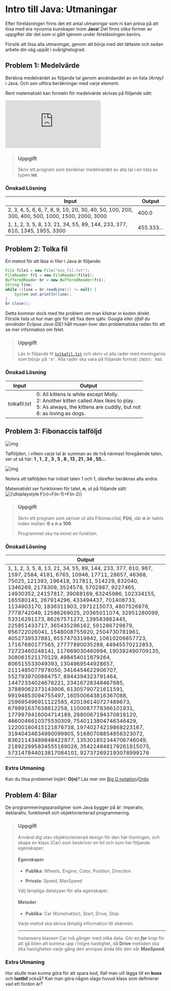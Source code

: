 # Intro till Java: Utmaningar

Efter föreläsningen finns det ett antal utmaningar som ni kan pröva på att lösa med era nyvunna kunskaper inom **Java**! Det finns olika former av uppgifter där det som vi gått igenom under föreläsningen berörs.

Försök att lösa alla utmaningar, genom att börja med det lättaste och sedan arbete din väg uppåt i svårighetsgrad.

## Problem 1: Medelvärde

Beräkna medelvärdet av följande tal genom användandet av en lista *(Array)* i Java. Och sen utföra beräkningar med varje element.

Rent matematiskt kan formeln för medelvärde skrivas på följande sätt:

![img](https://latex.codecogs.com/png.latex?%5Cdpi%7B150%7D%20%5Clarge%20M%28x%29%3D%5Cfrac%7Bx_1&plus;x_2&plus;x_3&plus;...&plus;x_n%7D%7Bn%7D)

> ### Uppgift
> Skriv ett program som beräknar medelvärdet av alla tal i en lista av typen **int**.

### Önskad Lösning

| Input                                                        | Output     |
| ------------------------------------------------------------ | ---------- |
| 2, 3, 4, 5, 6, 6, 7, 8, 9, 10, 20, 30, 40, 50, 100, 200, 300, 400, 500, 1000, 1500, 2000, 3000 | 400.0      |
| 1, 1, 2, 3, 5, 8, 13, 21, 34, 55, 89, 144, 233, 377, 610, 1345, 1955, 3300 | 455.333... |



## Problem 2: Tolka fil

En metod för att läsa in filer i Java är följande:

```Java
File file1 = new File("min_fil.txt");
FileReader fr1 = new FileReader(file1);
BufferedReader br = new BufferedReader(fr1);
String line;
while ((line = br.readLine()) != null) {
    System.out.println(line);
}
br.close();
```

Detta kommer dock med lite problem om man klistrar in koden direkt. Försök lista ut hur man gör för att fixa dem själv. Googla eller *(ifall du använder Eclipse Java IDE)* håll musen över den problematiska raden för att se mer information om felet.

>  ### Uppgift
>
>  Läs in följande fil [`tolkafil.txt`](/filer/tolkafil.txt) och skriv ut alla rader med meningarna som börjar på `"A"`. Alla rader ska vara på följande format: `INDEX: RAD`.

### Önskad Lösning

| Input        | Output                                                       |
| ------------ | ------------------------------------------------------------ |
| tolkafil.txt | 0: All kittens is white except Molly.<br/>2: Another kitten called Alex likes to play.<br/>5: As always, the kittens are cuddly, but not<br />6: as loving as dogs. |



## Problem 3: Fibonaccis talföljd

![img](http://www.webbmatte.se/bilder/3_1_3_sop.jpg)

Talföljden, i vilken varje tal är summan av de två närmast föregående talen, ser ut så här:
**1 , 1 , 2 , 3 , 5 , 8 , 13 , 21 , 34 , 55…**

![img](http://www.webbmatte.se/bilder/3_1_1_sop.jpg)

Notera att talföljden har initialt talen 1 och 1, därefter beräknas alla andra.

Matematiskt ser funktionen för talet, ***n***, ut på följande sätt: ![{\displaystyle F(n)=F(n-1)+F(n-2)}](https://wikimedia.org/api/rest_v1/media/math/render/svg/e276f07879eeeec58ad2c214c5712b54889bcc66)

> ### Uppgift
>
> Skriv ett program som skriver ut alla Fibonaccital, **F(*n*)**, där ***n*** är talets index mellan: **0 ≤ *n* ≤ 100**.
>
> Programmet ska ha minst en funktion.

### Önskad Lösning

| Output                                                       |
| ------------------------------------------------------------ |
| 1, 1, 2, 3, 5, 8, 13, 21, 34, 55, 89, 144, 233, 377, 610, 987, 1597, 2584, 4181, 6765, 10946, 17711, 28657, 46368, 75025, 121393, 196418, 317811, 514229, 832040, 1346269, 2178309, 3524578, 5702887, 9227465, 14930352, 24157817, 39088169, 63245986, 102334155, 165580141, 267914296, 433494437, 701408733, 1134903170, 1836311903, 2971215073, 4807526976, 7778742049, 12586269025, 20365011074, 32951280099, 53316291173, 86267571272, 139583862445, 225851433717, 365435296162, 591286729879, 956722026041, 1548008755920, 2504730781961, 4052739537881, 6557470319842, 10610209857723, 17167680177565, 27777890035288, 44945570212853, 72723460248141, 117669030460994, 190392490709135, 308061521170129, 498454011879264, 806515533049393, 1304969544928657, 2111485077978050, 3416454622906707, 5527939700884757, 8944394323791464, 14472334024676221, 23416728348467685, 37889062373143906, 61305790721611591, 99194853094755497, 160500643816367088, 259695496911122585, 420196140727489673, 679891637638612258, 1100087778366101931, 1779979416004714189, 2880067194370816120, 4660046610375530309, 7540113804746346429, 12200160415121876738, 19740274219868223167, 31940434634990099905, 51680708854858323072, 83621143489848422977, 135301852344706746049, 218922995834555169026, 354224848179261915075, 573147844013817084101, 927372692193078999176 |

### Extra Utmaning

Kan du lösa problemet linjärt: **O(n)**? Läs mer om [Big O notation](https://en.wikipedia.org/wiki/Big_O_notation)/[Ordo](https://sv.wikipedia.org/wiki/Ordo).



## Problem 4: Bilar

De programmeringsparadigmer som Java bygger på är: imperativ, deklarativ, funktionell och objektorienterad programmering. 

> ### Uppgift
>
> Använd dig utav objektorienterad design för den här lösningen, och skapa en klass (Car) som beskriver en bil och som har följande egenskaper:
>
> #### Egenskaper
>
> * **Publika**: Wheels, Engine, Color, Position, Direction
>
> * **Privata**: Speed, MaxSpeed
>
> Välj lämpliga datatyper för alla egenskaper.
>
> #### Metoder
>
> * **Publika**: Car (Konstruktor), Start, Drive, Stop
>
> Varje metod ska skriva lämplig information till skärmen.
>
> ---
>
> Instansiera klassen Car två gånger med olika data. Gör en ***for*** loop för att gå bilen att komma upp i högre hastighet, då **Drive** metoden ska öka hastigheten varje gång den anropas ända tills den når **MaxSpeed**.



### Extra Utmaning

Hur skulle man kunna göra för att spara kod, ifall man vill lägga till en **buss** och **lastbil** också? Kan man göra någon slags huvud klass som definierar vad ett fordon är?
